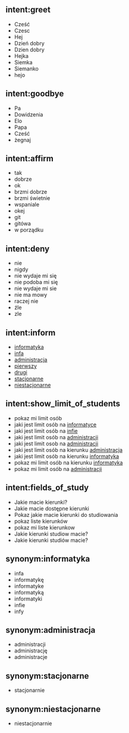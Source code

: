 ## intent:greet
- Cześć
- Czesc
- Hej
- Dzień dobry
- Dzien dobry
- Hejka
- Siemka
- Siemanko
- hejo

## intent:goodbye
- Pa
- Dowidzenia
- Elo
- Papa
- Cześć
- żegnaj

## intent:affirm
- tak
- dobrze
- ok
- brzmi dobrze
- brzmi świetnie
- wspaniale
- okej
- git
- gitówa
- w porządku

## intent:deny
- nie
- nigdy
- nie wydaje mi się
- nie podoba mi się
- nie wydaje mi sie
- nie ma mowy
- raczej nie
- źle
- zle

## intent:inform
- [informatyka](study_field:informatyka)
- [infa](study_field:informatyka)
- [administracja](study_field:administracja)
- [pierwszy](study_cycle:pierwszy)
- [drugi](study_cycle:drugi)
- [stacjonarne](form_of_study:stacjonarne)
- [niestacjonarne](form_of_study:niestacjonarne)

## intent:show_limit_of_students
- pokaz mi limit osób
- jaki jest limit osób na [informatyce](study_field:informatyka)
- jaki jest limit osób na [infie](study_field:informatyka)
- jaki jest limit osób na [administracji](study_field:administracja)
- jaki jest limit osob na [administracji](study_field:administracja)
- jaki jest limit osób na kierunku [administracja](study_field:administracja)
- jaki jest limit osób na kierunku [informatyka](study_field:informatyka)
- pokaz mi limit osób na kierunku [informatyka](study_field:informatyka)
- pokaz mi limit osób na [administracji](study_field:administracja)



## intent:fields_of_study
- Jakie macie kierunki?
- Jakie macie dostępne kierunki
- Pokaz jakie macie kierunki do studiowania
- pokaz liste kierunków
- pokaz mi liste kierunkow
- Jakie kierunki studiow macie?
- Jakie kierunki studiów macie?


## synonym:informatyka
- infa
- informatykę
- informatyke
- informatyką
- informatyki
- infie
- infy

## synonym:administracja
- administracji
- administrację
- administracje

## synonym:stacjonarne
- stacjonarnie

## synonym:niestacjonarne
- niestacjonarnie

